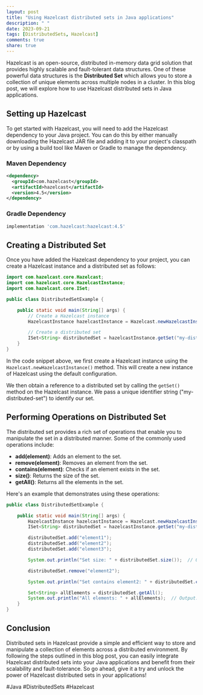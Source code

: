 ```yaml
---
layout: post
title: "Using Hazelcast distributed sets in Java applications"
description: " "
date: 2023-09-21
tags: [DistributedSets, Hazelcast]
comments: true
share: true
---
```


Hazelcast is an open-source, distributed in-memory data grid solution that provides highly scalable and fault-tolerant data structures. One of these powerful data structures is the **Distributed Set** which allows you to store a collection of unique elements across multiple nodes in a cluster. In this blog post, we will explore how to use Hazelcast distributed sets in Java applications.

## Setting up Hazelcast

To get started with Hazelcast, you will need to add the Hazelcast dependency to your Java project. You can do this by either manually downloading the Hazelcast JAR file and adding it to your project's classpath or by using a build tool like Maven or Gradle to manage the dependency.

### Maven Dependency

```xml
<dependency>
  <groupId>com.hazelcast</groupId>
  <artifactId>hazelcast</artifactId>
  <version>4.5</version>
</dependency>
```

### Gradle Dependency

```groovy
implementation 'com.hazelcast:hazelcast:4.5'
```

## Creating a Distributed Set

Once you have added the Hazelcast dependency to your project, you can create a Hazelcast instance and a distributed set as follows:

```java
import com.hazelcast.core.Hazelcast;
import com.hazelcast.core.HazelcastInstance;
import com.hazelcast.core.ISet;

public class DistributedSetExample {

    public static void main(String[] args) {
        // Create a Hazelcast instance
        HazelcastInstance hazelcastInstance = Hazelcast.newHazelcastInstance();

        // Create a distributed set
        ISet<String> distributedSet = hazelcastInstance.getSet("my-distributed-set");
    }
}
```

In the code snippet above, we first create a Hazelcast instance using the `Hazelcast.newHazelcastInstance()` method. This will create a new instance of Hazelcast using the default configuration.

We then obtain a reference to a distributed set by calling the `getSet()` method on the Hazelcast instance. We pass a unique identifier string ("my-distributed-set") to identify our set.

## Performing Operations on Distributed Set

The distributed set provides a rich set of operations that enable you to manipulate the set in a distributed manner. Some of the commonly used operations include:

- **add(element)**: Adds an element to the set.
- **remove(element)**: Removes an element from the set.
- **contains(element)**: Checks if an element exists in the set.
- **size()**: Returns the size of the set.
- **getAll()**: Returns all the elements in the set.

Here's an example that demonstrates using these operations:

```java
public class DistributedSetExample {

    public static void main(String[] args) {
        HazelcastInstance hazelcastInstance = Hazelcast.newHazelcastInstance();
        ISet<String> distributedSet = hazelcastInstance.getSet("my-distributed-set");

        distributedSet.add("element1");
        distributedSet.add("element2");
        distributedSet.add("element3");

        System.out.println("Set size: " + distributedSet.size());  // Output: Set size: 3

        distributedSet.remove("element2");

        System.out.println("Set contains element2: " + distributedSet.contains("element2"));  // Output: Set contains element2: false

        Set<String> allElements = distributedSet.getAll();
        System.out.println("All elements: " + allElements);  // Output: All elements: [element1, element3]
    }
}
```

## Conclusion

Distributed sets in Hazelcast provide a simple and efficient way to store and manipulate a collection of elements across a distributed environment. By following the steps outlined in this blog post, you can easily integrate Hazelcast distributed sets into your Java applications and benefit from their scalability and fault-tolerance. So go ahead, give it a try and unlock the power of Hazelcast distributed sets in your applications!

#Java #DistributedSets #Hazelcast
